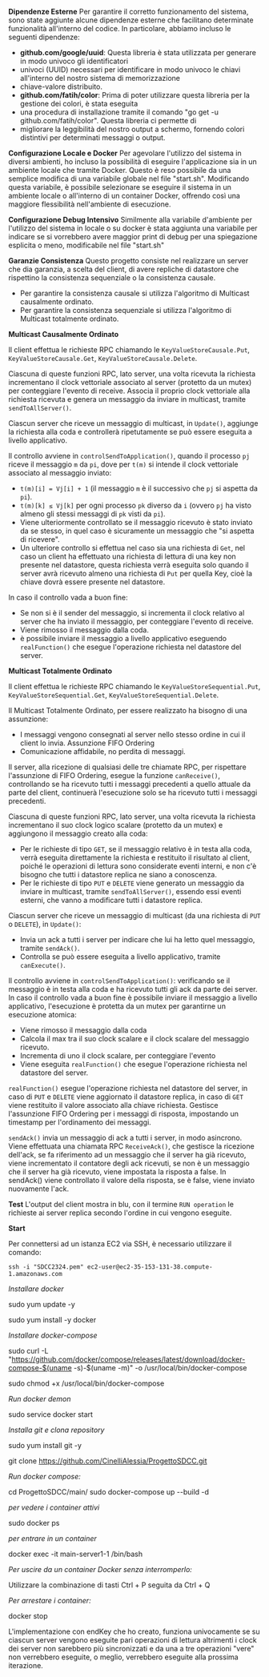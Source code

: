 **Dipendenze Esterne** Per garantire il corretto funzionamento del sistema, sono state aggiunte alcune dipendenze 
esterne che facilitano determinate funzionalità all'interno del codice. 
In particolare, abbiamo incluso le seguenti dipendenze:

*   **github.com/google/uuid**: Questa libreria è stata utilizzata per generare in modo univoco gli identificatori 
* univoci (UUID) necessari per identificare in modo univoco le chiavi all'interno del nostro sistema di memorizzazione 
* chiave-valore distribuito.
*   **github.com/fatih/color**: Prima di poter utilizzare questa libreria per la gestione dei colori, è stata eseguita 
* una procedura di installazione tramite il comando "go get -u github.com/fatih/color". Questa libreria ci permette di 
* migliorare la leggibilità del nostro output a schermo, fornendo colori distintivi per determinati messaggi o output.

**Configurazione Locale e Docker** 
Per agevolare l'utilizzo del sistema in diversi ambienti, ho incluso la possibilità di eseguire l'applicazione sia in 
un ambiente locale che tramite Docker. Questo è reso possibile da una semplice modifica di una variabile globale nel 
file "start.sh". Modificando questa variabile, è possibile selezionare se eseguire il sistema in un ambiente locale 
o all'interno di un container Docker, offrendo così una maggiore flessibilità nell'ambiente di esecuzione.

**Configurazione Debug Intensivo**
Similmente alla variabile d'ambiente per l'utilizzo del sistema in locale o su docker è stata aggiunta una variabile 
per indicare se si vorrebbero avere maggior print di debug per una spiegazione esplicita o meno, modificabile nel file 
"start.sh" 

**Garanzie Consistenza**
Questo progetto consiste nel realizzare un server che dia garanzia, a scelta del client, di avere repliche di datastore
che rispettino la consistenza sequenziale o la consistenza causale. 

- Per garantire la consistenza causale si utilizza l'algoritmo di Multicast causalmente ordinato.
- Per garantire la consistenza sequenziale si utilizza l'algoritmo di Multicast totalmente ordinato.

**Multicast Causalmente Ordinato**

Il client effettua le richieste RPC chiamando le `KeyValueStoreCausale.Put`, `KeyValueStoreCausale.Get`, 
`KeyValueStoreCausale.Delete`.

Ciascuna di queste funzioni RPC, lato server, una volta ricevuta la richiesta incrementano il clock vettoriale 
associato al server (protetto da un mutex) per conteggiare l'evento di receive.
Associa il proprio clock vettoriale alla richiesta ricevuta e genera un messaggio da inviare 
in multicast, tramite `sendToAllServer()`.

Ciascun server che riceve un messaggio di multicast, in `Update()`, aggiunge la richiesta alla coda e
controllerà ripetutamente se può essere eseguita a livello applicativo.

Il controllo avviene in `controlSendToApplication()`, quando il processo `pj` riceve il messaggio `m` da `pi`, dove per
`t(m)` si intende il clock vettoriale associato al messaggio inviato:
- `t(m)[i] = Vj[i] + 1` (il messaggio `m` è il successivo che `pj` si aspetta da `pi`).
- `t(m)[k] ≤ Vj[k]` per ogni processo `pk` diverso da `i` (ovvero `pj` ha visto almeno gli stessi messaggi di `pk` visti
da `pi`).
- Viene ulteriormente controllato se il messaggio ricevuto è stato inviato da se stesso, in quel caso è sicuramente un 
messaggio che "si aspetta di ricevere".
- Un ulteriore controllo si effettua nel caso sia una richiesta di `Get`, nel caso un client ha effettuato una richiesta
di lettura di una key non presente nel datastore, questa richiesta verrà eseguita solo quando il server avrà ricevuto
almeno una richiesta di `Put` per quella Key, cioè la chiave dovrà essere presente nel datastore. 

In caso il controllo vada a buon fine:
- Se non si è il sender del messaggio, si incrementa il clock relativo al server che ha inviato il messaggio, per 
conteggiare l'evento di receive.
- Viene rimosso il messaggio dalla coda.
- è possibile inviare il messaggio a livello applicativo eseguendo `realFunction()` che esegue l'operazione richiesta
nel datastore del server. 

**Multicast Totalmente Ordinato**

Il client effettua le richieste RPC chiamando le `KeyValueStoreSequential.Put`, `KeyValueStoreSequential.Get`, 
`KeyValueStoreSequential.Delete`.

Il Multicast Totalmente Ordinato, per essere realizzato ha bisogno di una assunzione: 
- I messaggi vengono consegnati al server nello stesso ordine in cui il client lo invia. Assunzione FIFO Ordering
- Comunicazione affidabile, no perdita di messaggi.

Il server, alla ricezione di qualsiasi delle tre chiamate RPC, per rispettare l'assunzione di FIFO Ordering, esegue la 
funzione `canReceive()`, controllando se ha ricevuto tutti i messaggi precedenti a quello attuale da parte del client, 
continuerà l'esecuzione solo se ha ricevuto tutti i messaggi precedenti.

Ciascuna di queste funzioni RPC, lato server, una volta ricevuta la richiesta incrementano il suo clock logico scalare 
(protetto da un mutex) e aggiungono il messaggio creato alla coda:
- Per le richieste di tipo `GET`, se il messaggio relativo è in testa alla coda, verrà eseguita direttamente la 
richiesta e restituito il risultato al client, poiché le operazioni di lettura sono considerate eventi interni, 
e non c'è bisogno che tutti i datastore replica ne siano a conoscenza.
- Per le richieste di tipo `PUT` e `DELETE` viene generato un messaggio da inviare in multicast, tramite 
`sendToAllServer()`, essendo essi eventi esterni, che vanno a modificare tutti i datastore replica.

Ciascun server che riceve un messaggio di multicast (da una richiesta di `PUT` o `DELETE`), in `Update()`:
- Invia un ack a tutti i server per indicare che lui ha letto quel messaggio, tramite `sendAck()`.
- Controlla se può essere eseguita a livello applicativo, tramite `canExecute()`.

Il controllo avviene in `controlSendToApplication()`: verificando se il messaggio è in testa alla coda e ha ricevuto 
tutti gli ack da parte dei server. 
In caso il controllo vada a buon fine è possibile inviare il messaggio a livello applicativo, l'esecuzione è protetta da
un mutex per garantirne un esecuzione atomica:
- Viene rimosso il messaggio dalla coda 
- Calcola il max tra il suo clock scalare e il clock scalare del messaggio ricevuto.
- Incrementa di uno il clock scalare, per conteggiare l'evento 
- Viene eseguita `realFunction()` che esegue l'operazione richiesta nel datastore del server. 

`realFunction()` esegue l'operazione richiesta nel datastore del server, in caso di `PUT` e `DELETE` viene aggiornato il
datastore replica, in caso di `GET` viene restituito il valore associato alla chiave richiesta.
Gestisce l'assunzione FIFO Ordering per i messaggi di risposta, impostando un timestamp per l'ordinamento dei messaggi.

`sendAck()` invia un messaggio di ack a tutti i server, in modo asincrono.
Viene effettuata una chiamata RPC `ReceiveAck()`, che gestisce la ricezione dell'ack, se fa riferimento ad un messaggio 
che il server ha già ricevuto, viene incrementato il contatore degli ack ricevuti, 
se non è un messaggio che il server ha già ricevuto, viene impostata la risposta a false.
In sendAck() viene controllato il valore della risposta, se è false, viene inviato nuovamente l'ack.

**Test**
L'output del client mostra in blu, con il termine `RUN operation` le richieste ai server replica secondo l'ordine in cui
vengono eseguite. 


**Start**

Per connettersi ad un istanza EC2 via SSH, è necessario utilizzare il comando:

`ssh -i "SDCC2324.pem" ec2-user@ec2-35-153-131-38.compute-1.amazonaws.com`

*Installare docker*

sudo yum update -y

sudo yum install -y docker

*Installare docker-compose*

sudo curl -L "https://github.com/docker/compose/releases/latest/download/docker-compose-$(uname -s)-$(uname -m)" -o /usr/local/bin/docker-compose

sudo chmod +x /usr/local/bin/docker-compose

*Run docker demon*

sudo service docker start

*Installa git e clona repository*

sudo yum install git -y

git clone https://github.com/CinelliAlessia/ProgettoSDCC.git

*Run docker compose:*

cd ProgettoSDCC/main/
sudo docker-compose up --build -d 

*per vedere i container attivi*

sudo docker ps

*per entrare in un container*

docker exec -it main-server1-1 /bin/bash

*Per uscire da un container Docker senza interromperlo:*

Utilizzare la combinazione di tasti Ctrl + P seguita da Ctrl + Q

*Per arrestare i container:*

docker stop <nome-container>


L'implementazione con endKey che ho creato, funziona univocamente se su ciascun server vengono eseguite pari operazioni di lettura
altrimenti i clock dei server non sarebbero più sincronizzati e da una a tre operazioni "vere" non verrebbero eseguite, o meglio, verrebbero
eseguite alla prossima iterazione. 